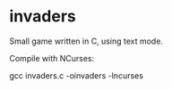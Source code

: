 # invaders
Small game written in C, using text mode.

Compile with NCurses:

gcc invaders.c -oinvaders -lncurses
